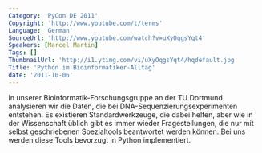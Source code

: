 ```yaml
---
Category: 'PyCon DE 2011'
Copyright: 'http://www.youtube.com/t/terms'
Language: 'German'
SourceUrl: 'http://www.youtube.com/watch?v=uXyOqgsYqt4'
Speakers: [Marcel Martin]
Tags: []
ThumbnailUrl: 'http://i1.ytimg.com/vi/uXyOqgsYqt4/hqdefault.jpg'
Title: 'Python im Bioinformatiker-Alltag'
date: '2011-10-06'
---
```

In unserer Bioinformatik-Forschungsgruppe an der TU Dortmund analysieren wir die Daten, die bei DNA-Sequenzierungsexperimenten entstehen. Es existieren Standardwerkzeuge, die dabei helfen, aber wie in der Wissenschaft üblich gibt es immer wieder Fragestellungen, die nur mit selbst geschriebenen Spezialtools beantwortet werden können. Bei uns werden diese Tools bevorzugt in Python implementiert.